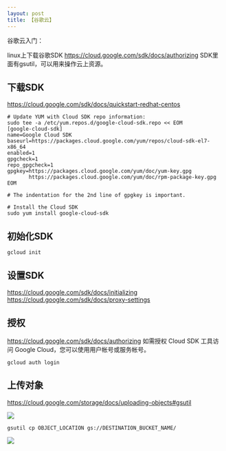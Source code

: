 ```yaml
---
layout: post
title: 【谷歌云】
---
```


谷歌云入门：


linux上下载谷歌SDK
https://cloud.google.com/sdk/docs/authorizing
SDK里面有gsutil，可以用来操作云上资源。


## 下载SDK
https://cloud.google.com/sdk/docs/quickstart-redhat-centos

```shell
# Update YUM with Cloud SDK repo information:
sudo tee -a /etc/yum.repos.d/google-cloud-sdk.repo << EOM
[google-cloud-sdk]
name=Google Cloud SDK
baseurl=https://packages.cloud.google.com/yum/repos/cloud-sdk-el7-x86_64
enabled=1
gpgcheck=1
repo_gpgcheck=1
gpgkey=https://packages.cloud.google.com/yum/doc/yum-key.gpg
       https://packages.cloud.google.com/yum/doc/rpm-package-key.gpg
EOM

# The indentation for the 2nd line of gpgkey is important.

# Install the Cloud SDK
sudo yum install google-cloud-sdk
```


## 初始化SDK
```shell
gcloud init
```

## 设置SDK
https://cloud.google.com/sdk/docs/initializing
https://cloud.google.com/sdk/docs/proxy-settings

## 授权
https://cloud.google.com/sdk/docs/authorizing
如需授权 Cloud SDK 工具访问 Google Cloud，您可以使用用户帐号或服务帐号。
```shell
gcloud auth login
```

## 上传对象
https://cloud.google.com/storage/docs/uploading-objects#gsutil

![](/docs/images/2020-12-18-15-19-37.png)

```shell
gsutil cp OBJECT_LOCATION gs://DESTINATION_BUCKET_NAME/
```

![](/docs/images/2020-12-18-15-23-19.png)